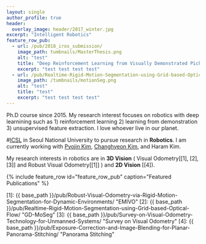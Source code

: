 ```yaml
---
layout: single
author_profile: true
header:
  overlay_image: header/2017_winter.jpg
excerpt: "Intelligent Robotics"
feature_row_pub:
  - url: /pub/2018_iros_submission/
    image_path: tumbnails/MasterThesis.png
    alt: "test"
    title: "Deep Reinforcement Learning from Visually Demonstrated Pick-and-Place of Unclassified Objects"
    excerpt: "test test test test"
  - url: /pub/Realtime-Rigid-Motion-Segmentation-using-Grid-based-Optical-Flow/
    image_path: /tumbnails/motionSeg.png
    alt: "test"
    title: "test"
    excerpt: "test test test test"
---
```


Ph.D course since 2015.
My research interest focuses on robotics with deep learnining such as 1) reinforcement learning 2) learning from demonstration 3) unsupervised feature extraction.
I love whoever live in our planet.



#<a href="http://icsl.snu.ac.kr/" target="_blank">ICSL</a> in Seoul National University to pursue research in **Robotics**. I am currently working with <a href="http://pyojinkim.me/" target="_blank">Pyojin Kim</a>, <a href="http://blog.naver.com/rlackd93/" target="_blank">Changhyeon Kim</a>, and Haram Kim.

[comment]: <> (I am very grateful for the many friends, advisors and my family which support me on this journey.)
[comment]: <> (### developing artificial 3D perception)

My research interests in robotics are in **3D Vision** ( Visual Odometry[[1], [2], [3]] and Robust Visual Odometry[[1]] ) and **2D Vision** [[4]).

{% include feature_row id="feature_row_pub" caption="Featured Publications" %}


[1]: {{ base_path }}/pub/Robust-Visual-Odometry-via-Rigid-Motion-Segmentation-for-Dynamic-Environments/ "EMIVO"
[2]: {{ base_path }}/pub/Realtime-Rigid-Motion-Segmentation-using-Grid-based-Optical-Flow/ "GD-MoSeg"
[3]: {{ base_path }}/pub/Survey-on-Visual-Odometry-Technology-for-Unmanned-Systems/ "Survey on Visual Odometry"
[4]: {{ base_path }}/pub/Exposure-Correction-and-Image-Blending-for-Planar-Panorama-Stitching/ "Panorama Stitching"

